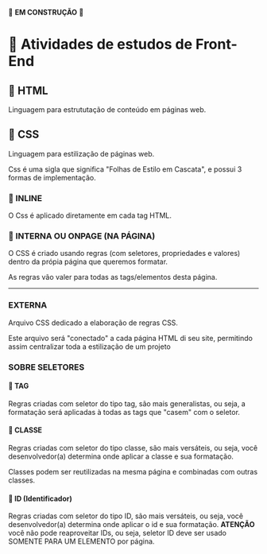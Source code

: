 🚧 **EM CONSTRUÇÃO** 🚧

# 🧪 Atividades de estudos de Front-End

## 📖 HTML

Linguagem para estrututação de conteúdo em páginas web.

## 📖 CSS

Linguagem para estilização de páginas web.

Css é uma sigla que significa "Folhas de Estilo em Cascata", e possui 3 formas de implementação.

### 📎 INLINE

O Css é aplicado diretamente em cada tag HTML.

### 📎 INTERNA OU ONPAGE (NA PÁGINA)

O CSS é criado usando regras (com seletores, propriedades e valores) dentro da própia página que queremos formatar.

As regras vão valer para todas as tags/elementos desta página.

---
### EXTERNA

Arquivo CSS dedicado a elaboração de regras CSS.

Este arquivo será "conectado" a cada página HTML di seu site, permitindo assim centralizar toda a estilização de um projeto
### SOBRE SELETORES

#### 📎 TAG

Regras criadas com seletor do tipo tag, são mais generalistas, ou seja, a formatação será aplicadas à todas as tags que "casem" com o seletor.

#### 📎 CLASSE

Regras criadas com seletor do tipo classe, são mais versáteis, ou seja, você desenvolvedor(a) determina onde aplicar a classe e sua formatação.

Classes podem ser reutilizadas na mesma página e combinadas com outras classes.

#### 📎 ID (Identificador)

Regras criadas com seletor do tipo ID, são mais versáteis, ou seja, você desenvolvedor(a) determina onde aplicar o id e sua formatação. **ATENÇÃO** você não pode reaproveitar IDs, ou seja, seletor ID deve ser usado SOMENTE PARA UM ELEMENTO por página.